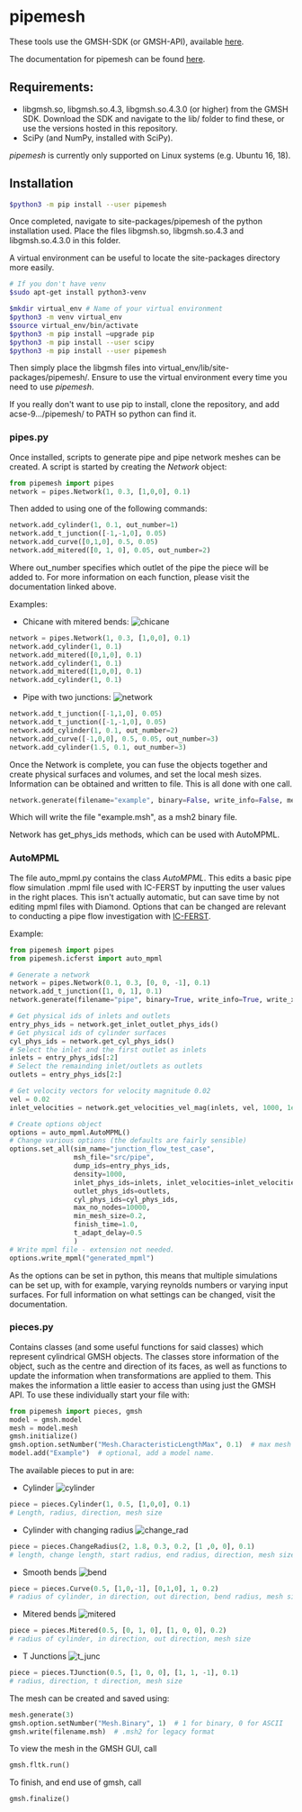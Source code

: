# pipemesh
These tools use the GMSH-SDK (or GMSH-API), available [here](http://gmsh.info/).

The documentation for pipemesh can be found [here](https://pipemesh.readthedocs.io/en/latest/).

## Requirements:
- libgmsh.so, libgmsh.so.4.3, libgmsh.so.4.3.0 (or higher) from the GMSH SDK. Download the SDK and navigate to the lib/ folder to find these, or use the versions hosted in this repository.
- SciPy (and NumPy, installed with SciPy).

*pipemesh* is currently only supported on Linux systems (e.g. Ubuntu 16, 18).

## Installation

```bash
$python3 -m pip install --user pipemesh
```

Once completed, navigate to site-packages/pipemesh of the python installation used. Place the files libgmsh.so, libgmsh.so.4.3 and libgmsh.so.4.3.0 in this folder.

A virtual environment can be useful to locate the site-packages directory more easily.

```bash
# If you don't have venv
$sudo apt-get install python3-venv

$mkdir virtual_env # Name of your virtual environment
$python3 -m venv virtual_env
$source virtual_env/bin/activate
$python3 -m pip install –upgrade pip
$python3 -m pip install --user scipy
$python3 -m pip install --user pipemesh
```
Then simply place the libgmsh files into virtual_env/lib/site-packages/pipemesh/. Ensure to use the virtual environment every time you need to use *pipemesh*.

If you really don't want to use pip to install, clone the repository, and add acse-9.../pipemesh/ to PATH so python can find it.

### pipes.py
Once installed, scripts to generate pipe and pipe network meshes can be created. A script is started by creating the *Network* object:
```python
from pipemesh import pipes
network = pipes.Network(1, 0.3, [1,0,0], 0.1)
```
Then added to using one of the following commands:
```python
network.add_cylinder(1, 0.1, out_number=1)
network.add_t_junction([-1,-1,0], 0.05)
network.add_curve([0,1,0], 0.5, 0.05)
network.add_mitered([0, 1, 0], 0.05, out_number=2)
```
Where out_number specifies which outlet of the pipe the piece will be added to. For more information on each function, please visit the documentation linked above.

Examples:
* Chicane with mitered bends:
![chicane](https://raw.githubusercontent.com/Duncan-Hunter/pipemesh/master/pipemesh/images/network2.png)
```python
network = pipes.Network(1, 0.3, [1,0,0], 0.1)
network.add_cylinder(1, 0.1)
network.add_mitered([0,1,0], 0.1)
network.add_cylinder(1, 0.1)
network.add_mitered([1,0,0], 0.1)
network.add_cylinder(1, 0.1)
```
* Pipe with two junctions:
![network](https://raw.githubusercontent.com/Duncan-Hunter/pipemesh/master/pipemesh/images/network.png)
```python
network.add_t_junction([-1,1,0], 0.05)
network.add_t_junction([-1,-1,0], 0.05)
network.add_cylinder(1, 0.1, out_number=2)
network.add_curve([-1,0,0], 0.5, 0.05, out_number=3)
network.add_cylinder(1.5, 0.1, out_number=3)
```

Once the Network is complete, you can fuse the objects together and create physical surfaces and volumes, and set the local mesh sizes. Information can be obtained and written to file. This is all done with one call.
```python
network.generate(filename="example", binary=False, write_info=False, mesh_format="msh2", write_xml=False run_gui=False)
```
Which will write the file "example.msh", as a msh2 binary file.

Network has get_phys_ids methods, which can be used with AutoMPML.

### AutoMPML
The file auto_mpml.py contains the class *AutoMPML*. This edits a basic pipe flow simulation .mpml file used with IC-FERST by inputting the user values in the right places. This isn't actually automatic, but can save time by not editing mpml files with Diamond. Options that can be changed are relevant to conducting a pipe flow investigation with [IC-FERST](http://multifluids.github.io/).

Example:
```python
from pipemesh import pipes
from pipemesh.icferst import auto_mpml

# Generate a network
network = pipes.Network(0.1, 0.3, [0, 0, -1], 0.1)
network.add_t_junction([1, 0, 1], 0.1)
network.generate(filename="pipe", binary=True, write_info=True, write_xml=True, run_gui=False)

# Get physical ids of inlets and outlets
entry_phys_ids = network.get_inlet_outlet_phys_ids()
# Get physical ids of cylinder surfaces
cyl_phys_ids = network.get_cyl_phys_ids()
# Select the inlet and the first outlet as inlets
inlets = entry_phys_ids[:2]
# Select the remainding inlet/outlets as outlets
outlets = entry_phys_ids[2:]

# Get velocity vectors for velocity magnitude 0.02
vel = 0.02
inlet_velocities = network.get_velocities_vel_mag(inlets, vel, 1000, 1e-3)

# Create options object
options = auto_mpml.AutoMPML()
# Change various options (the defaults are fairly sensible)
options.set_all(sim_name="junction_flow_test_case",
                msh_file="src/pipe",
                dump_ids=entry_phys_ids,
                density=1000,
                inlet_phys_ids=inlets, inlet_velocities=inlet_velocities,
                outlet_phys_ids=outlets,
                cyl_phys_ids=cyl_phys_ids,
                max_no_nodes=10000,
                min_mesh_size=0.2,
                finish_time=1.0,
                t_adapt_delay=0.5
                )
# Write mpml file - extension not needed.
options.write_mpml("generated_mpml")
```
As the options can be set in python, this means that multiple simulations can be set up, with for example, varying reynolds numbers or varying input surfaces. For full information on what settings can be changed, visit the documentation.

### pieces.py
Contains classes (and some useful functions for said classes) which represent cylindrical GMSH objects. The classes store information of the object, such as the centre and direction of its faces, as well as functions to update the information when transformations are applied to them. This makes the information a little easier to access than using just the GMSH API. To use these individually start your file with:

```python
from pipemesh import pieces, gmsh
model = gmsh.model
mesh = model.mesh
gmsh.initialize()
gmsh.option.setNumber("Mesh.CharacteristicLengthMax", 0.1)  # max mesh length
model.add("Example")  # optional, add a model name.
```

The available pieces to put in are:
* Cylinder
![cylinder](https://raw.githubusercontent.com/Duncan-Hunter/pipemesh/master/pipemesh/images/cylinder.png)
```python
piece = pieces.Cylinder(1, 0.5, [1,0,0], 0.1)
# Length, radius, direction, mesh size
```
* Cylinder with changing radius
![change_rad](https://raw.githubusercontent.com/Duncan-Hunter/pipemesh/master/pipemesh/images/change_radius.png)
```python
piece = pieces.ChangeRadius(2, 1.8, 0.3, 0.2, [1 ,0, 0], 0.1)
# length, change length, start radius, end radius, direction, mesh size
```
* Smooth bends
![bend](https://raw.githubusercontent.com/Duncan-Hunter/pipemesh/master/pipemesh/images/bend.png)
```python
piece = pieces.Curve(0.5, [1,0,-1], [0,1,0], 1, 0.2)
# radius of cylinder, in direction, out direction, bend radius, mesh size
```
* Mitered bends
![mitered](https://raw.githubusercontent.com/Duncan-Hunter/pipemesh/master/pipemesh/images/mitered.png)
```python
piece = pieces.Mitered(0.5, [0, 1, 0], [1, 0, 0], 0.2)
# radius of cylinder, in direction, out direction, mesh size
```
* T Junctions
![t_junc](https://raw.githubusercontent.com/Duncan-Hunter/pipemesh/master/pipemesh/images/t_junc.png)
```python
piece = pieces.TJunction(0.5, [1, 0, 0], [1, 1, -1], 0.1)
# radius, direction, t direction, mesh size
```

The mesh can be created and saved using:
```python
mesh.generate(3)
gmsh.option.setNumber("Mesh.Binary", 1)  # 1 for binary, 0 for ASCII
gmsh.write(filename.msh)  # .msh2 for legacy format
```

To view the mesh in the GMSH GUI, call
```python
gmsh.fltk.run()
```

To finish, and end use of gmsh, call
```python
gmsh.finalize()
```
